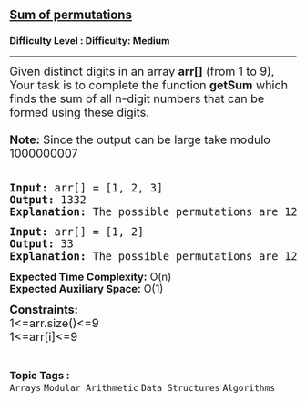 <h2><a href="https://www.geeksforgeeks.org/problems/sum-of-permutations/1?page=22&category=Arrays&sortBy=difficulty">Sum of permutations</a></h2><h3>Difficulty Level : Difficulty: Medium</h3><hr><div class="problems_problem_content__Xm_eO"><p><span style="font-size: 20px;">Given distinct digits in an array <strong>arr[]</strong> (from 1 to 9), Your task is to complete the function <strong>getSum</strong> which finds the sum of all n-digit numbers that can be formed using these digits.&nbsp;<br><br><strong>Note:</strong> Since the output can be large&nbsp;take modulo 1000000007<br><br></span></p>
<pre><span style="font-size: 14pt;"><strong>Input:</strong> arr[] = [1, 2, 3]
<strong>Output:</strong> 1332<strong> <br>Explanation: </strong><span style="font-size: 14pt;">T</span>he possible permutations are 123, 132, 213, 231, 312, and 321. Hence,sum = 123 + 132 + 312 + 213 + 231 + 321 = 1332</span>.</pre>
<pre><span style="font-size: 14pt;"><strong>Input:</strong> arr[] = [1, 2]
<strong>Output:</strong> 33<br></span><span style="font-size: 14pt;"><strong>Explanation: </strong>The possible permutations are 12,21. Hence,sum = 12+21 = 33<span style="font-family: -apple-system, BlinkMacSystemFont, 'Segoe UI', Roboto, Oxygen, Ubuntu, Cantarell, 'Open Sans', 'Helvetica Neue', sans-serif;">.</span></span></pre>
<p><span style="font-size: 20px;"><strong style="font-size: 18px;">Expected Time Complexity:</strong><span style="font-size: 18px;">&nbsp;O(n)</span><br style="font-size: 18px;"><strong style="font-size: 18px;">Expected Auxiliary Space:</strong><span style="font-size: 18px;"> O(1)</span><br style="font-size: 18px;"></span></p>
<p><span style="font-size: 20px;"><strong>Constraints:</strong><br>1&lt;=arr.size()&lt;=9<br></span><span style="font-size: 20px;">1&lt;=arr[i]&lt;=9</span></p></div><br><p><span style=font-size:18px><strong>Topic Tags : </strong><br><code>Arrays</code>&nbsp;<code>Modular Arithmetic</code>&nbsp;<code>Data Structures</code>&nbsp;<code>Algorithms</code>&nbsp;